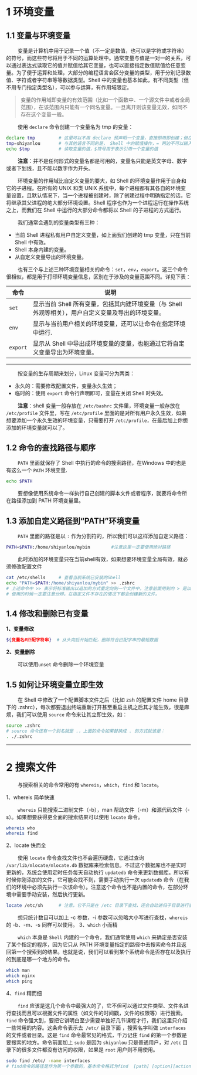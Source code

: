 # 1 环境变量
## 1.1 变量与环境变量
&nbsp;&nbsp;&nbsp;&nbsp;&nbsp;&nbsp;&nbsp;&nbsp;变量是计算机中用于记录一个值（不一定是数值，也可以是字符或字符串）的符号，而这些符号将用于不同的运算处理中。通常变量与值是一对一的关系，可以通过表达式读取它的值并赋值给其它变量，也可以直接指定数值赋值给任意变量。为了便于运算和处理，大部分的编程语言会区分变量的类型，用于分别记录数值、字符或者字符串等等数据类型。Shell 中的变量也基本如此，有不同类型（但不用专门指定类型名），可以参与运算，有作用域限定。

> 变量的作用域即变量的有效范围（比如一个函数中、一个源文件中或者全局范围），在该范围内只能有一个同名变量。一旦离开则该变量无效，如同不存在这个变量一般。

&nbsp;&nbsp;&nbsp;&nbsp;&nbsp;&nbsp;&nbsp;&nbsp;使用 `declare` 命令创建一个变量名为 tmp 的变量：
```bash
declare tmp			# 这里可以不用 declare 预声明一个变量，直接即用即创建；但在创建其它指定类型的变量（如数组）时会用到
tmp=shiyanlou       # 与其他语言不同的是， Shell 中的赋值操作，= 两边不可以输入空格，否则会报错
echo $tmp      		# 读取变量的值，$符号用于表示引用一个变量的值
```
&nbsp;&nbsp;&nbsp;&nbsp;&nbsp;&nbsp;&nbsp;&nbsp;**注意**：并不是任何形式的变量名都是可用的，变量名只能是英文字母、数字或者下划线，且不能以数字作为开头。

&nbsp;&nbsp;&nbsp;&nbsp;&nbsp;&nbsp;&nbsp;&nbsp;环境变量的作用域比自定义变量的要大，如 Shell 的环境变量作用于自身和它的子进程。在所有的 UNIX 和类 UNIX 系统中，每个进程都有其各自的环境变量设置，且默认情况下，当一个进程被创建时，除了创建过程中明确指定的话，它将继承其父进程的绝大部分环境设置。Shell 程序也作为一个进程运行在操作系统之上，而我们在 Shell 中运行的大部分命令都将以 Shell 的子进程的方式运行。


&nbsp;&nbsp;&nbsp;&nbsp;&nbsp;&nbsp;&nbsp;&nbsp;我们通常会遇到的变量类型有三种：

* 当前 Shell 进程私有用户自定义变量，如上面我们创建的 tmp 变量，只在当前 Shell 中有效。
* Shell 本身内建的变量。
* 从自定义变量导出的环境变量。

&nbsp;&nbsp;&nbsp;&nbsp;&nbsp;&nbsp;&nbsp;&nbsp;也有三个与上述三种环境变量相关的命令：`set`，`env`，`export`。这三个命令很相似，都是用于打印环境变量信息，区别在于涉及的变量范围不同。详见下表：

| 命令 | 说明 |
| --- | --- |
|`set` |显示当前 Shell 所有变量，包括其内建环境变量（与 Shell 外观等相关），用户自定义变量及导出的环境变量。 |
| `env` |显示与当前用户相关的环境变量，还可以让命令在指定环境中运行. |
| `export` |显示从 Shell 中导出成环境变量的变量，也能通过它将自定义变量导出为环境变量。 |
***

&nbsp;&nbsp;&nbsp;&nbsp;&nbsp;&nbsp;&nbsp;&nbsp;按变量的生存周期来划分，Linux 变量可分为两类：
* 永久的：需要修改配置文件，变量永久生效；
* 临时的：使用 `export` 命令行声明即可，变量在关闭 Shell 时失效。

&nbsp;&nbsp;&nbsp;&nbsp;&nbsp;&nbsp;&nbsp;&nbsp;**注意**：shell 变量一般存放在 `/etc/bashrc` 文件里，环境变量一般存放在 `/etc/profile` 文件里，写在 `/etc/profile` 里面的是对所有用户永久生效，如果想要添加一个永久生效的环境变量，只需要打开 `/etc/profile`，在最后加上你想添加的环境变量就可以了。


## 1.2 命令的查找路径与顺序
&nbsp;&nbsp;&nbsp;&nbsp;&nbsp;&nbsp;&nbsp;&nbsp;`PATH` 里面就保存了 Shell 中执行的命令的搜索路径，在Windows 中的也是有这么一个 `PATH` 环境变量.
```bash
echo $PATH
```
&nbsp;&nbsp;&nbsp;&nbsp;&nbsp;&nbsp;&nbsp;&nbsp;要想像使用系统命令一样执行自己创建的脚本文件或者程序，就要将命令所在路径添加到 PATH 环境变量里。
## 1.3 添加自定义路径到“PATH”环境变量
 &nbsp;&nbsp;&nbsp;&nbsp;&nbsp;&nbsp;&nbsp;&nbsp;`PATH` 里面的路径是以 `:` 作为分割符的，所以我们可以这样添加自定义路径：
```bash
PATH=$PATH:/home/shiyanlou/mybin		#注意这里一定要使用绝对路径
```
&nbsp;&nbsp;&nbsp;&nbsp;&nbsp;&nbsp;&nbsp;&nbsp;此时添加的环境变量只在当前shell有效，如果想要环境变量全局有效，就必须修改配置文件
```bash
cat /etc/shells     # 查看当前系统已安装的Shell
echo "PATH=$PATH:/home/shiyanlou/mybin" >> .zshrc
# 上述命令中 >> 表示将标准输出以追加的方式重定向到一个文件中，注意前面用到的 > 是以覆盖的方式重定向到一个文件中，
# 使用的时候一定要注意分辨。在指定文件不存在的情况下都会创建新的文件。
```
## 1.4 修改和删除已有变量
**1、变量修改**
```bash
${变量名#匹配字符串}  # 从头向后开始匹配，删除符合匹配字串的最短数据
```
**2、变量删除**

&nbsp;&nbsp;&nbsp;&nbsp;&nbsp;&nbsp;&nbsp;&nbsp;可以使用`unset` 命令删除一个环境变量
## 1.5 如何让环境变量立即生效
&nbsp;&nbsp;&nbsp;&nbsp;&nbsp;&nbsp;&nbsp;&nbsp;在 Shell 中修改了一个配置脚本文件之后（比如 zsh 的配置文件 home 目录下的 .zshrc），每次都要退出终端重新打开甚至重启主机之后其才能生效，很是麻烦，我们可以使用 `source` 命令来让其立即生效，如：
```bash
source .zshrc   
# source 命令还有一个别名就是 .，上面的命令如果替换成 . 的方式就该是：
. ./.zshrc
```

***

# 2 搜索文件
&nbsp;&nbsp;&nbsp;&nbsp;&nbsp;&nbsp;&nbsp;&nbsp;与搜索相关的命令常用的有 `whereis`，`which`，`find` 和 `locate`。

1、whereis 简单快速

&nbsp;&nbsp;&nbsp;&nbsp;&nbsp;&nbsp;&nbsp;&nbsp;`whereis` 只能搜索二进制文件（-b），man 帮助文件（-m）和源代码文件（-s）。如果想要获得更全面的搜索结果可以使用 `locate` 命令。
```bash
whereis who
whereis find
```
2、locate 快而全

&nbsp;&nbsp;&nbsp;&nbsp;&nbsp;&nbsp;&nbsp;&nbsp;使用 `locate` 命令查找文件也不会遍历硬盘，它通过查询 `/var/lib/mlocate/mlocate.db` 数据库来检索信息。不过这个数据库也不是实时更新的，系统会使用定时任务每天自动执行 `updatedb` 命令来更新数据库。所以有时候你刚添加的文件，它可能会找不到，需要手动执行一次 `updatedb` 命令（在我们的环境中必须先执行一次该命令）。注意这个命令也不是内置的命令，在部分环境中需要手动安装，然后执行更新。
```bash
locate /etc/sh  	# 注意，它不只是在 /etc 目录下查找，还会自动递归子目录进行查找。
```
&nbsp;&nbsp;&nbsp;&nbsp;&nbsp;&nbsp;&nbsp;&nbsp;想只统计数目可以加上 -c 参数，-i 参数可以忽略大小写进行查找，`whereis` 的 -b、-m、-s 同样可以使用。
3、`which` 小而精

&nbsp;&nbsp;&nbsp;&nbsp;&nbsp;&nbsp;&nbsp;&nbsp;`which` 本身是 `Shell` 内建的一个命令，我们通常使用 `which` 来确定是否安装了某个指定的程序，因为它只从 PATH 环境变量指定的路径中去搜索命令并且返回第一个搜索到的结果。也就是说，我们可以看到某个系统命令是否存在以及执行的到底是哪一个地方的命令。
```bash
which man 
which nginx
which ping
```
4、`find` 精而细

&nbsp;&nbsp;&nbsp;&nbsp;&nbsp;&nbsp;&nbsp;&nbsp;`find` 应该是这几个命令中最强大的了，它不但可以通过文件类型、文件名进行查找而且可以根据文件的属性（如文件的时间戳，文件的权限等）进行搜索。`find` 命令强大到，要把它讲明白至少需要单独好几节课程才行，我们这里只介绍一些常用的内容。这条命令表示去` /etc/` 目录下面 ，搜索名字叫做 `interfaces` 的文件或者目录。这是 `find` 命令最常见的格式，千万记住 `find` 的第一个参数是要搜索的地方。命令前面加上 `sudo` 是因为 `shiyanlou` 只是普通用户，对 `/etc` 目录下的很多文件都没有访问的权限，如果是 `root` 用户则不用使用。
```bash
sudo find /etc/ -name interfaces
# find命令的路径是作为第一个参数的，基本命令格式为find  [path] [option][action]
```



